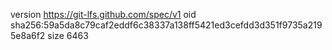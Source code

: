 version https://git-lfs.github.com/spec/v1
oid sha256:59a5da8c79caf2eddf6c38337a138ff5421ed3cefdd3d351f9735a2195e8a6f2
size 6463
